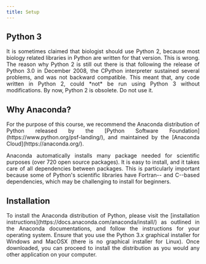 ```yaml
---
title: Setup
---
```


## Python 3
<p style='text-align: justify;'>
It is sometimes claimed that biologist should use Python 2, because most biology related libraries in Python are written for that version. This is wrong. The reason why Python 2 is still out there is that following the release of Python 3.0 in December 2008, the CPython interpreter sustained several problems, and was not backward compatible. This meant that, any code written in Python 2, could *not* be run using Python 3 without modifications. By now, Python 2 is obsolete. Do not use it.
</p>

## Why Anaconda?
<p style='text-align: justify;'>
For the purpose of this course, we recommend the Anaconda distribution of Python released by the [Python Software Foundation](https://www.python.org/psf-landing/), and maintained by the [Anaconda Cloud](https://anaconda.org/).
</p>

<p style='text-align: justify;'>	
Anaconda automatically installs many package needed for scientific purposes (over 720 open source packages). It is easy to install, and it takes care of all dependencies between packages. This is particularly important because some of Python's scientific libraries have Fortran-- and C--based dependencies, which may be challenging to install for beginners.
</p>

## Installation
<p style='text-align: justify;'>
To install the Anaconda distribution of Python, please visit the [installation instructions](https://docs.anaconda.com/anaconda/install/) as outlined in the Anaconda documentations, and follow the instructions for your operating system. Ensure that you use the Python 3.x graphical installer for Windows and MacOSX (there is no graphical installer for Linux). Once downloaded, you can proceed to install the distribution as you would any other application on your computer.
</p>



